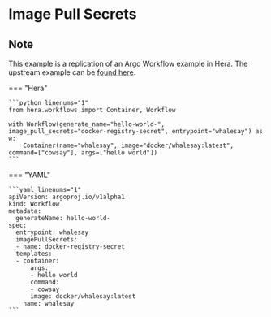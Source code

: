 # Image Pull Secrets

## Note

This example is a replication of an Argo Workflow example in Hera.
The upstream example can be [found here](https://github.com/argoproj/argo-workflows/blob/main/examples/image-pull-secrets.yaml).




=== "Hera"

    ```python linenums="1"
    from hera.workflows import Container, Workflow

    with Workflow(generate_name="hello-world-", image_pull_secrets="docker-registry-secret", entrypoint="whalesay") as w:
        Container(name="whalesay", image="docker/whalesay:latest", command=["cowsay"], args=["hello world"])
    ```

=== "YAML"

    ```yaml linenums="1"
    apiVersion: argoproj.io/v1alpha1
    kind: Workflow
    metadata:
      generateName: hello-world-
    spec:
      entrypoint: whalesay
      imagePullSecrets:
      - name: docker-registry-secret
      templates:
      - container:
          args:
          - hello world
          command:
          - cowsay
          image: docker/whalesay:latest
        name: whalesay
    ```

